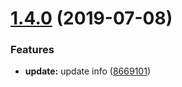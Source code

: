 # [1.4.0](https://github.com/jwright04/genrandom/compare/v1.3.5...v1.4.0) (2019-07-08)


### Features

* **update:** update info ([8669101](https://github.com/jwright04/genrandom/commit/8669101))
